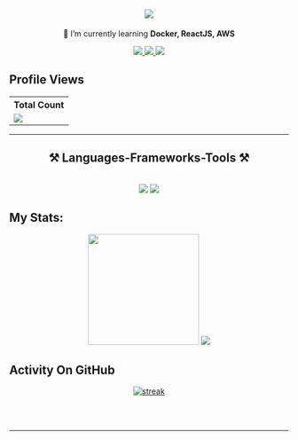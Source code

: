 <h1 align="center">
    <img src="https://readme-typing-svg.herokuapp.com/?font=Righteous&size=35&center=true&vCenter=true&width=500&height=70&duration=4000&lines=Hi+There!+👋;+I'm+Le+Duc+Loc!;" />
</h1>

<div align="center">

🌱 I’m currently learning **Docker, ReactJS, AWS**

 </div>
 
<div align="center"> 
  <a href="mailto:locle02122004@gmail.com">
    <img src="https://img.shields.io/badge/Gmail-333333?style=for-the-badge&logo=gmail&logoColor=red" />
  </a>
  <a href="https://linkedin.com/in/le-duc-loc" target="_blank">
    <img src="https://img.shields.io/badge/LinkedIn-0077B5?style=for-the-badge&logo=linkedin&logoColor=white" target="_blank" />
  </a>
  <a href="" target="_blank">
     <img src="https://img.shields.io/badge/Portfolio-FF5722?style=for-the-badge&logo=todoist&logoColor=white" target="_blank" /> <!-- sqlite, safari, google-chrome are other good icon options -->
  </a>
</div>

## Profile Views

  <table>
    <tr>
      <th>Total Count</th>
    </tr>
    <tr>
      <td>
         <a href="https://github.com/locleabcd"> <img src="https://visitcount.itsvg.in/api?id=Locleabcd&icon=0&color=0"> </a>
      </td>
    </tr>
  </table>
 <hr/>
 
<h2 align="center">⚒️ Languages-Frameworks-Tools ⚒️</h2>
<br/>
<div align="center">
    <img src="https://skillicons.dev/icons?i=react,bootstrap,mui,html,css,vscode,github,tailwind" />
    <img src="https://skillicons.dev/icons?i=git,nodejs,javascript,typescript,mongodb,c,java,mysql" /><br>
</div>

## My Stats:

<p align="center">
<img height="200px" src="https://github-readme-stats.vercel.app/api?username=leducloc-hcm&hide_border=true&show_icons=true&count_private=true&theme=gruvbox&bg_color=151515">
    <a href="https://github.com/leducloc-hcm/github-readme-stats"><img src="https://github-readme-stats.vercel.app/api/top-langs/?username=leducloc-hcm&langs_count=8&count_private=true&layout=compact&theme=react&hide_border=true&bg_color=0D1117" /></a>
</p>

## Activity On GitHub

<p align="center">
  <a href="https://github.com/leducloc-hcm">      
<img title="stats" alt="streak" src="https://github-readme-streak-stats.herokuapp.com/?user=leducloc-hcm&theme=dark&hide_border=false"/>
</a> 
</p>
<br/><br/>

<hr/>

<br/>

<br/>
